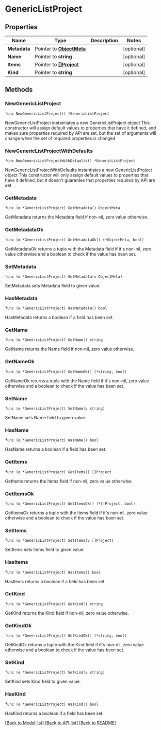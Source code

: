 # GenericListProject

## Properties

Name | Type | Description | Notes
------------ | ------------- | ------------- | -------------
**Metadata** | Pointer to [**ObjectMeta**](ObjectMeta.md) |  | [optional] 
**Name** | Pointer to **string** |  | [optional] 
**Items** | Pointer to [**[]Project**](Project.md) |  | [optional] 
**Kind** | Pointer to **string** |  | [optional] 

## Methods

### NewGenericListProject

`func NewGenericListProject() *GenericListProject`

NewGenericListProject instantiates a new GenericListProject object
This constructor will assign default values to properties that have it defined,
and makes sure properties required by API are set, but the set of arguments
will change when the set of required properties is changed

### NewGenericListProjectWithDefaults

`func NewGenericListProjectWithDefaults() *GenericListProject`

NewGenericListProjectWithDefaults instantiates a new GenericListProject object
This constructor will only assign default values to properties that have it defined,
but it doesn't guarantee that properties required by API are set

### GetMetadata

`func (o *GenericListProject) GetMetadata() ObjectMeta`

GetMetadata returns the Metadata field if non-nil, zero value otherwise.

### GetMetadataOk

`func (o *GenericListProject) GetMetadataOk() (*ObjectMeta, bool)`

GetMetadataOk returns a tuple with the Metadata field if it's non-nil, zero value otherwise
and a boolean to check if the value has been set.

### SetMetadata

`func (o *GenericListProject) SetMetadata(v ObjectMeta)`

SetMetadata sets Metadata field to given value.

### HasMetadata

`func (o *GenericListProject) HasMetadata() bool`

HasMetadata returns a boolean if a field has been set.

### GetName

`func (o *GenericListProject) GetName() string`

GetName returns the Name field if non-nil, zero value otherwise.

### GetNameOk

`func (o *GenericListProject) GetNameOk() (*string, bool)`

GetNameOk returns a tuple with the Name field if it's non-nil, zero value otherwise
and a boolean to check if the value has been set.

### SetName

`func (o *GenericListProject) SetName(v string)`

SetName sets Name field to given value.

### HasName

`func (o *GenericListProject) HasName() bool`

HasName returns a boolean if a field has been set.

### GetItems

`func (o *GenericListProject) GetItems() []Project`

GetItems returns the Items field if non-nil, zero value otherwise.

### GetItemsOk

`func (o *GenericListProject) GetItemsOk() (*[]Project, bool)`

GetItemsOk returns a tuple with the Items field if it's non-nil, zero value otherwise
and a boolean to check if the value has been set.

### SetItems

`func (o *GenericListProject) SetItems(v []Project)`

SetItems sets Items field to given value.

### HasItems

`func (o *GenericListProject) HasItems() bool`

HasItems returns a boolean if a field has been set.

### GetKind

`func (o *GenericListProject) GetKind() string`

GetKind returns the Kind field if non-nil, zero value otherwise.

### GetKindOk

`func (o *GenericListProject) GetKindOk() (*string, bool)`

GetKindOk returns a tuple with the Kind field if it's non-nil, zero value otherwise
and a boolean to check if the value has been set.

### SetKind

`func (o *GenericListProject) SetKind(v string)`

SetKind sets Kind field to given value.

### HasKind

`func (o *GenericListProject) HasKind() bool`

HasKind returns a boolean if a field has been set.


[[Back to Model list]](../README.md#documentation-for-models) [[Back to API list]](../README.md#documentation-for-api-endpoints) [[Back to README]](../README.md)


